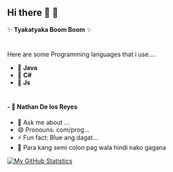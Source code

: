 ## Hi there 👋 🤗 

✨ **Tyakatyaka Boom Boom** ✨ 
#
Here are some Programming languages that i use....

- 🔭 **Java**
- 🌱 **C#**
- 👯 **Js**
  #
#### - 🤔 Nathan De los Reyes
- 💬 Ask me about ...
- 😄 Pronouns: com/prog...
- ⚡ Fun fact: Blue ang dagat...
- 🎀 Para kang semi colon pag wala hindi nako gagana

[![My GitHub Statistics](https://github-readme-stats.vercel.app/api?username=inanliscano&show_icons=true&theme=transparent)](https://github.com/inanliscano/github-readme-stats)
